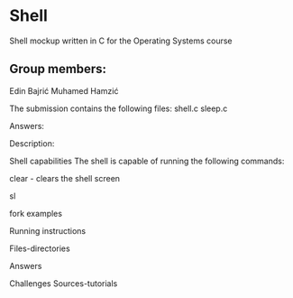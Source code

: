 # Shell
Shell mockup written in C for the Operating Systems course

## Group members:
Edin Bajrić
Muhamed Hamzić

The submission contains the following files:
shell.c
sleep.c

Answers:

Description:


Shell capabilities
The shell is capable of running the following commands:

clear - clears the shell screen

sl

fork examples

Running instructions

Files-directories

Answers 


Challenges
Sources-tutorials


